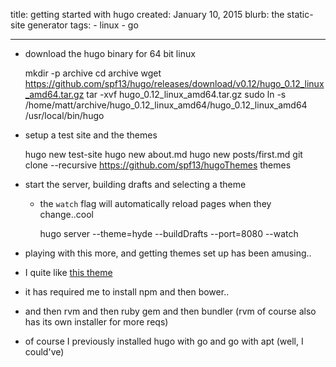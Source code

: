 title: getting started with hugo
created: January 10, 2015
blurb: the static-site generator
tags:
    - linux
    - go

---

* download the hugo binary for 64 bit linux

    mkdir -p archive
    cd archive
    wget https://github.com/spf13/hugo/releases/download/v0.12/hugo_0.12_linux_amd64.tar.gz
    tar -xvf hugo_0.12_linux_amd64.tar.gz
    sudo ln -s /home/matt/archive/hugo_0.12_linux_amd64/hugo_0.12_linux_amd64 /usr/local/bin/hugo

* setup a test site and the themes

    hugo new test-site
    hugo new about.md
    hugo new posts/first.md
    git clone --recursive https://github.com/spf13/hugoThemes themes

* start the server, building drafts and selecting a theme
  * the `watch` flag will automatically reload pages when they change..cool

    hugo server --theme=hyde --buildDrafts --port=8080 --watch

* playing with this more, and getting themes set up has been amusing..
* I quite like [this theme](https://github.com/stou/stou-dk-theme)
* it has required me to install npm and then bower..
* and then rvm and then ruby gem and then bundler (rvm of course also has its own installer for more reqs)
* of course I previously installed hugo with go and go with apt (well, I could've)
